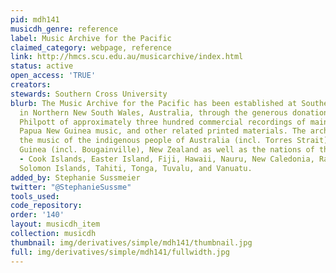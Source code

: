 ```yaml
---
pid: mdh141
musicdh_genre: reference
label: Music Archive for the Pacific
claimed_category: webpage, reference
link: http://hmcs.scu.edu.au/musicarchive/index.html
status: active
open_access: 'TRUE'
creators:
stewards: Southern Cross University
blurb: The Music Archive for the Pacific has been established at Southern Cross University
  in Northern New South Wales, Australia, through the generous donation by Malcolm
  Philpott of approximately three hundred commercial recordings of mainly contemporary
  Papua New Guinea music, and other related printed materials. The archive covers
  the music of the indigenous people of Australia (incl. Torres Strait), Papua New
  Guinea (incl. Bougainville), New Zealand as well as the nations of the Pacific Islands
  - Cook Islands, Easter Island, Fiji, Hawaii, Nauru, New Caledonia, Rarotonga, Samoa,
  Solomon Islands, Tahiti, Tonga, Tuvalu, and Vanuatu.
added_by: Stephanie Sussmeier
twitter: "@StephanieSussme"
tools_used:
code_repository:
order: '140'
layout: musicdh_item
collection: musicdh
thumbnail: img/derivatives/simple/mdh141/thumbnail.jpg
full: img/derivatives/simple/mdh141/fullwidth.jpg
---
```

